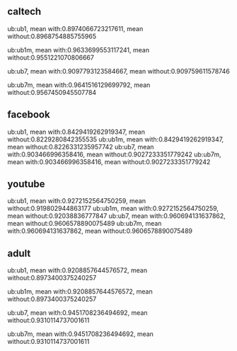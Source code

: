 ## caltech

ub:ub1, mean with:0.8974066723217611, mean without:0.8968754885755965 

ub:ub1m, mean with:0.9633699553117241, mean without:0.9551221070806667 

ub:ub7, mean with:0.9097793123584667, mean without:0.909759611578746 

ub:ub7m, mean with:0.9641516129699792, mean without:0.9567450945507784

## facebook

ub:ub1, mean with:0.8429419262919347, mean without:0.8229280842355535
ub:ub1m, mean with:0.8429419262919347, mean without:0.8226331235957742
ub:ub7, mean with:0.903466996358416, mean without:0.9027233351779242
ub:ub7m, mean with:0.903466996358416, mean without:0.9027233351779242

## youtube

ub:ub1, mean with:0.9272152564750259, mean without:0.919802944863177
ub:ub1m, mean with:0.9272152564750259, mean without:0.92038836777847
ub:ub7, mean with:0.960694131637862, mean without:0.9606578890075489
ub:ub7m, mean with:0.960694131637862, mean without:0.9606578890075489

## adult

ub:ub1, mean with:0.9208857644576572, mean without:0.8973400375240257 

ub:ub1m, mean with:0.9208857644576572, mean without:0.8973400375240257 

ub:ub7, mean with:0.9451708236494692, mean without:0.9310114737001611 

ub:ub7m, mean with:0.9451708236494692, mean without:0.9310114737001611